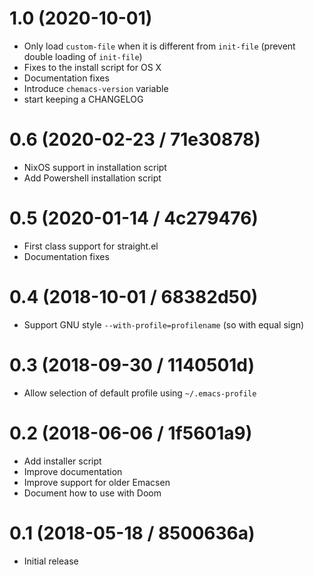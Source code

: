 # 1.0 (2020-10-01)

- Only load `custom-file` when it is different from `init-file` (prevent double loading of `init-file`)
- Fixes to the install script for OS X
- Documentation fixes
- Introduce `chemacs-version` variable
- start keeping a CHANGELOG

# 0.6 (2020-02-23 / 71e30878)

- NixOS support in installation script
- Add Powershell installation script

# 0.5 (2020-01-14 / 4c279476)

- First class support for straight.el
- Documentation fixes

# 0.4 (2018-10-01 / 68382d50)

- Support GNU style `--with-profile=profilename` (so with equal sign)

# 0.3 (2018-09-30 / 1140501d)

- Allow selection of default profile using `~/.emacs-profile`

# 0.2 (2018-06-06 / 1f5601a9)

- Add installer script
- Improve documentation
- Improve support for older Emacsen
- Document how to use with Doom

# 0.1 (2018-05-18 / 8500636a)

- Initial release
